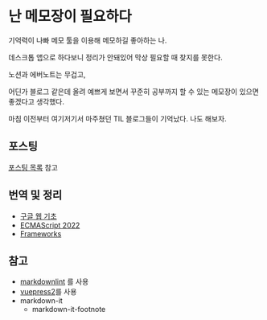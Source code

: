 # 난 메모장이 필요하다

기억력이 나빠 메모 툴을 이용해 메모하길 좋아하는 나.

데스크톱 앱으로 하다보니 정리가 안돼있어 막상 필요할 때 찾지를 못한다.

노션과 에버노트는 무겁고,

어딘가 블로그 같은데 올려 예쁘게 보면서 꾸준히 공부까지 할 수 있는 메모장이 있으면 좋겠다고 생각했다.

마침 이전부터 여기저기서 마주쳤던 TIL 블로그들이 기억났다.
나도 해보자.

## 포스팅

[포스팅 목록](./../_posts/README.md) 참고

## 번역 및 정리

- [구글 웹 기초](../google-webfun/README.md)
- [ECMAScript 2022](../ecmascript/README.md)
- [Frameworks](../fw/README.md)

## 참고

- [markdownlint](https://github.com/DavidAnson/markdownlint) 를 사용
- [vuepress2](https://vuepress2.netlify.app/)를 사용
- markdown-it
  - markdown-it-footnote
